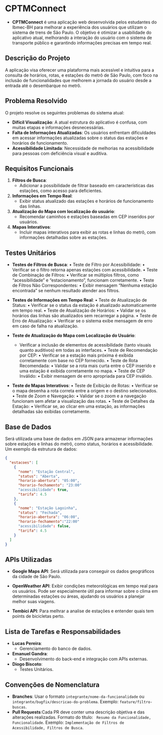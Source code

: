 # CPTMConnect

- **CPTMConnect** é uma aplicação web desenvolvida pelos estudantes do Ibmec-BH para melhorar a experiência dos usuários que utilizam o sistema de trens de São Paulo. O objetivo é otimizar a usabilidade do aplicativo atual, melhorando a interação do usuário com o sistema de transporte público e garantindo informações precisas em tempo real.

## Descrição do Projeto

A aplicação visa oferecer uma plataforma mais acessível e intuitiva para a consulta de horários, rotas, e estações do metrô de São Paulo, com foco na inclusão de funcionalidades que melhorem a jornada do usuário desde a entrada até o desembarque no metrô.

## Problema Resolvido

O projeto resolve os seguintes problemas do sistema atual:

- **Difícil Visualização**: A atual estrutura do aplicativo é confusa, com muitas etapas e informações desnecessárias.
- **Falta de Informações Atualizadas**: Os usuários enfrentam dificuldades em acessar informações atualizadas sobre o status das estações e horários de funcionamento.
- **Acessibilidade Limitada**: Necessidade de melhorias na acessibilidade para pessoas com deficiência visual e auditiva.

## Requisitos Funcionais

1. **Filtros de Busca**:
   - Adicionar a possibilidade de filtrar baseado em características das estações, como acesso para deficientes.
2. **Informações em Tempo Real**:
   - Exibir status atualizado das estações e horários de funcionamento das linhas.
3. **Atualização do Mapa com localização do usuário**:
   - Recomendar caminhos e estações baseadas em CEP inseridos por usuários.
4. **Mapas Interativos**:
   - Incluir mapas interativos para exibir as rotas e linhas do metrô, com informações detalhadas sobre as estações.

## Testes Unitários

- **Testes de Filtros de Busca**:
  • Teste de Filtro por Acessibilidade:
  • Verificar se o filtro retorna apenas estações com acessibilidade.
  • Teste de Combinação de Filtros:
  • Verificar se múltiplos filtros, como “acessibilidade” e “estacionamento”, funcionam corretamente.
  • Teste de Filtros Não Correspondentes:
  • Exibir mensagem “Nenhuma estação encontrada” se nenhum resultado atender aos filtros.

- **Testes de Informações em Tempo Real**:
  • Teste de Atualização de Status:
  • Verificar se o status da estação é atualizado automaticamente em tempo real.
  • Teste de Atualização de Horários:
  • Validar se os horários das linhas são atualizados sem recarregar a página.
  • Teste de Erro de Atualização:
  • Verificar se o sistema exibe mensagem de erro em caso de falha na atualização.

- **Teste de Atualização do Mapa com Localização do Usuário**:
  - Verificar a inclusão de elementos de acessibilidade (tanto visuais quanto auditivos) em todas as interfaces.
    • Teste de Recomendação por CEP:
    • Verificar se a estação mais próxima é exibida corretamente com base no CEP fornecido.
    • Teste de Rota Recomendada:
    • Validar se a rota mais curta entre o CEP inserido e uma estação é exibida corretamente no mapa.
    • Teste de CEP Inválido:
    • Exibir mensagem de erro apropriada para CEP inválido.
- **Teste de Mapas Interativos**:
  • Teste de Exibição de Rotas:
  • Verificar se o mapa desenha a rota correta entre a origem e o destino selecionados.
  • Teste de Zoom e Navegação:
  • Validar se o zoom e a navegação funcionam sem afetar a visualização das rotas.
  • Teste de Detalhes da Estação:
  • Verificar se, ao clicar em uma estação, as informações detalhadas são exibidas corretamente.

## Base de Dados

Será utilizada uma base de dados em JSON para armazenar informações sobre estações e linhas do metrô, como status, horários e acessibilidade. Um exemplo da estrutura de dados:

```json
{
  "estacoes": [
    {
      "nome": "Estação Central",
      "status": "Aberta",
      "horario-abertura": "05:00",
      "horario-fechamento": "23:00"
      "acessibilidade": true,
      "tarifa": 4.5
    },
    {
      "nome": "Estação Lagoinha",
      "status": "Fechada",
      "horario-abertura": "06:00",
      "horario-fechamento":"22:00"
      "acessibilidade": false,
      "tarifa": 4.5
    }
  ]
}
```

## APIs Utilizadas

- **Google Maps API**: Será utilizada para conseguir os dados geográficos da cidade de São Paulo.

- **OpenWeather API**: Exibir condições meteorológicas em tempo real para os usuários. Pode ser especialmente útil para informar sobre o clima em determinadas estações ou áreas, ajudando os usuários a planejar melhor suas viagens.

- **Tembici API**: Para melhrar a analise de estações e entender quais tem points de bicicletas perto.

## Lista de Tarefas e Responsabilidades

- **Lucas Pereira**:
  - Gerenciamento do banco de dados.
- **Emanuel Gandra**:
  - Desenvolvimento do back-end e integração com APIs externas.
- **Diogo Biscoto**:
  - Testes Unitários.

## Convenções de Nomenclatura

- **Branches**: Usar o formato `integrante/nome-da-funcionalidade` ou `integrante/bugfix/descricao-do-problema`. Exemplo: `feature/filtro-buscas`.
- **Pull Requests**:Cada PR deve conter uma descrição objetiva e das alterações realizadas. Formato do título: ` Resumo da Funcionalidade, Funcionalidade`. Exemplo: `Implementação de Filtros de Acessibilidade, Filtros de Busca`.
